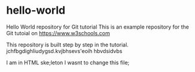# hello-world
Hello World repository for Git tutorial
This is an example repository for the Git tutoial on https://www.w3schools.com

This repository is built step by step in the tutorial.
jchfbgdighliudygsd.kvjbhsevs'eoih
hbvdsidvbs


I am in HTML ske;leton I wasnt to change this file;

